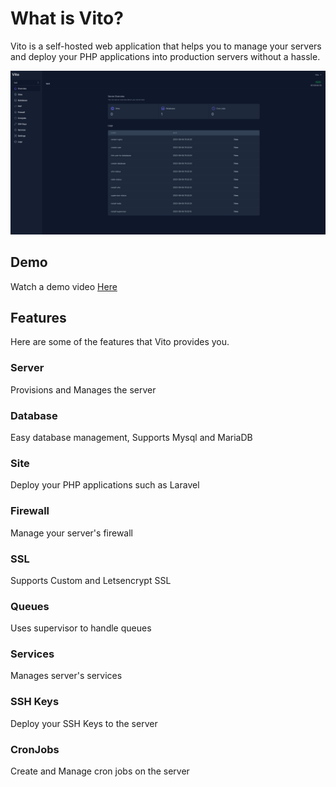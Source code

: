 # What is Vito?

Vito is a self-hosted web application that helps you to manage your servers and deploy your PHP applications into production servers without a hassle.

![Vito](/introduction/dashboard.png)

## Demo

Watch a demo video [Here](https://youtu.be/nIk5h8K0MBQ)

## Features

Here are some of the features that Vito provides you.

### Server

Provisions and Manages the server

### Database

Easy database management, Supports Mysql and MariaDB

### Site

Deploy your PHP applications such as Laravel

### Firewall

Manage your server's firewall

### SSL

Supports Custom and Letsencrypt SSL

### Queues

Uses supervisor to handle queues

### Services

Manages server's services

### SSH Keys

Deploy your SSH Keys to the server

### CronJobs

Create and Manage cron jobs on the server
